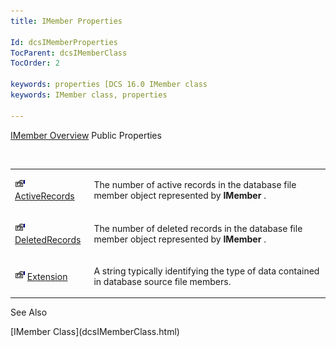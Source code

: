 ```yaml
---
title: IMember Properties

Id: dcsIMemberProperties
TocParent: dcsIMemberClass
TocOrder: 2

keywords: properties [DCS 16.0 IMember class
keywords: IMember class, properties

---
```


[IMember Overview](dcsIMemberClass.html) 
Public Properties

<br />

<table class="dtTABLE" id="Table5" x-use-null-cells="x-use-null-cells" style="border-spacing: 0px" cellspacing="0">
          <colgroup span="1">
            <col span="1" style="WIDTH: 20%" />
            <col span="1" style="WIDTH: 70%" />
          </colgroup>
          <tr>
            <td colspan="1" rowspan="1">

<img alt="public property" src="Images/property.bmp" width="16" height="16" border="0" /> [ ActiveRecords](dcsIMemberClassActiveRecordsProperty.html) 
</td>
            <td colspan="1" rowspan="1">

The number of active records in the database file member object represented by **IMember** .
</td>
          </tr>
          <tr>
            <td colspan="1" rowspan="1">

<img alt="public property" src="Images/property.bmp" width="16" height="16" border="0" /> [ DeletedRecords](dcsIMemberClassDeletedRecordsProperty.html) 
</td>
            <td colspan="1" rowspan="1">

The number of deleted records in the database file member object represented by **IMember** .
</td>
          </tr>
          <tr>
            <td colspan="1" rowspan="1">

<img alt="public property" src="Images/property.bmp" width="16" height="16" border="0" /> [ Extension](dcsIMemberClassExtensionProperty.html) 
</td>
            <td colspan="1" rowspan="1">

A string typically identifying the type of data contained in database source file members.
</td>
          </tr>
</table>

See Also

<dl />
      [IMember Class](dcsIMemberClass.html)

